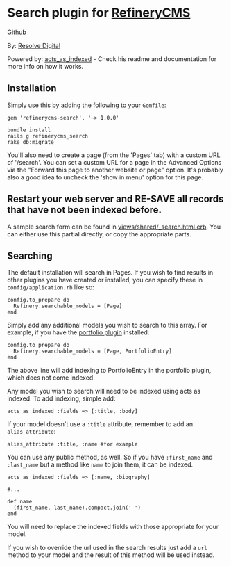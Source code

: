 # Search plugin for [RefineryCMS](http://www.refinerycms.com)
[Github](http://github.com/resolve/refinerycms)

By: [Resolve Digital](http://www.resolvedigital.com)

Powered by: [acts_as_indexed](http://github.com/dougal/acts_as_indexed) - Check his readme and documentation for more info on how it works.

## Installation

Simply use this by adding the following to your ``Gemfile``:

    gem 'refinerycms-search', '~> 1.0.0'
    
    bundle install
    rails g refinerycms_search
    rake db:migrate

You'll also need to create a page (from the 'Pages' tab) with a custom URL of '/search'.
You can set a custom URL for a page in the Advanced Options via the "Forward this page to another website or page" option.
It's probably also a good idea to uncheck the 'show in menu' option for this page.

## Restart your web server and RE-SAVE all records that have not been indexed before.

A sample search form can be found in [views/shared/_search.html.erb](http://github.com/resolve/refinerycms-search/blob/master/app/views/shared/_search.html.erb).
You can either use this partial directly, or copy the appropriate parts.

## Searching

The default installation will search in Pages.
If you wish to find results in other plugins you have created or installed, you can specify these in ``config/application.rb`` like so:

    config.to_prepare do
      Refinery.searchable_models = [Page]
    end

Simply add any additional models you wish to search to this array.  For example, if you have the [portfolio plugin](http://github.com/resolve/refinerycms-portfolio) installed:

    config.to_prepare do
      Refinery.searchable_models = [Page, PortfolioEntry]
    end

The above line will add indexing to PortfolioEntry in the portfolio plugin, which does not come indexed.

Any model you wish to search will need to be indexed using acts as indexed. To add indexing, simple add:

    acts_as_indexed :fields => [:title, :body]

If your model doesn't use a ``:title`` attribute, remember to add an ``alias_attribute``:

    alias_attribute :title, :name #for example

You can use any public method, as well. So if you have ``:first_name`` and ``:last_name`` but a method like ``name`` to join them, it can be indexed.

    acts_as_indexed :fields => [:name, :biography]

    #...

    def name
      (first_name, last_name).compact.join(' ')
    end

You will need to replace the indexed fields with those appropriate for your model.


If you wish to override the url used in the search results just add a ``url`` method to your model and the result of this method will be used instead.